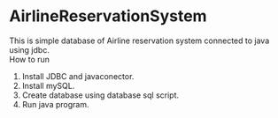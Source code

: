 # AirlineReservationSystem
This is simple database of Airline reservation system connected to java using jdbc.</br>
How to run</br>
1. Install JDBC and javaconector.
2. Install mySQL.
3. Create database using database sql script.
4. Run java program.

